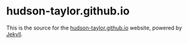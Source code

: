 # hudson-taylor.github.io

This is the source for the [hudson-taylor.github.io](https://hudson-taylor.github.io) website, powered by [Jekyll](http://www.jekyllrb.com/).

